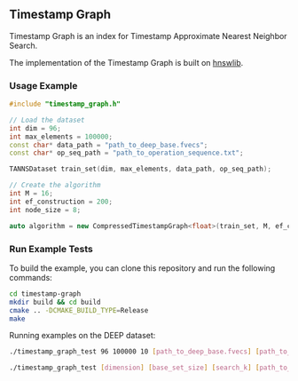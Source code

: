 ## Timestamp Graph

Timestamp Graph is an index for Timestamp Approximate Nearest Neighbor Search.

The implementation of the Timestamp Graph is built on [hnswlib](https://github.com/nmslib/hnswlib).

### Usage Example

```cpp
#include "timestamp_graph.h"

// Load the dataset
int dim = 96;
int max_elements = 100000;
const char* data_path = "path_to_deep_base.fvecs";
const char* op_seq_path = "path_to_operation_sequence.txt";

TANNSDataset train_set(dim, max_elements, data_path, op_seq_path);

// Create the algorithm
int M = 16;
int ef_construction = 200;
int node_size = 8;

auto algorithm = new CompressedTimestampGraph<float>(train_set, M, ef_construction, node_size, Metric::L2);

```

### Run Example Tests

To build the example, you can clone this repository and run the following commands:

```bash
cd timestamp-graph
mkdir build && cd build
cmake .. -DCMAKE_BUILD_TYPE=Release
make
```

Running examples on the DEEP dataset:

```bash
./timestamp_graph_test 96 100000 10 [path_to_deep_base.fvecs] [path_to_deep_query.fvecs] 10000 [path_to_operation_timestamps.txt] [path_to_query_timestamps.txt] [path_to_TANNS_groundtruth.ivecs]

./timestamp_graph_test [dimension] [base_set_size] [search_k] [path_to_deep_base.fvecs] [path_to_deep_query.fvecs] [query_set_size] [path_to_operation_timestamps.txt] [path_to_query_timestamps.txt] [path_to_TANNS_groundtruth.ivecs]
```

